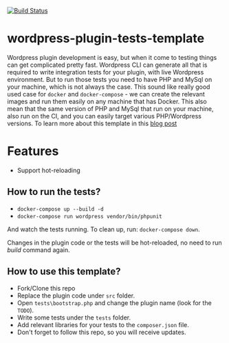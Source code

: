 [![Build Status](https://travis-ci.org/Soluto/wordpress-plugin-tests-template.svg?branch=master)](https://travis-ci.org/Soluto/wordpress-plugin-tests-template)

# wordpress-plugin-tests-template
Wordpress plugin development is easy, but when it come to testing things can get complicated pretty fast.
Wordpress CLI can generate all that is required to write integration tests for your plugin, with live Wordpress environment.
But to run those tests you need to have PHP and MySql on your machine, which is not always the case.
This sound like really good used case for `docker` and `docker-compose` - we can create the relevant images and run them easily on any machine that has Docker.
This also mean that the same version of PHP and MySql that run on your machine, also run on the CI, and you can easily target various PHP/Wordpress versions.
To learn more about this template in this [blog post](https://blog.solutotlv.com/testing-wordpress-plugins-easy/?utm_source=github)

# Features
* Support hot-reloading

## How to run the tests?
* `docker-compose up --build -d`
* `docker-compose run wordpress vendor/bin/phpunit`

And watch the tests running.
To clean up, run: `docker-compose down`.

Changes in the plugin code or the tests will be hot-reloaded, no need to run _build_ command again.

## How to use this template?
* Fork/Clone this repo
* Replace the plugin code under `src` folder.
* Open `tests\bootstrap.php` and change the plugin name (look for the `TODO`).
* Write some tests under the `tests` folder.
* Add relevant libraries for your tests to the `composer.json` file.
* Don't forget to follow this repo, so you will receive updates.
